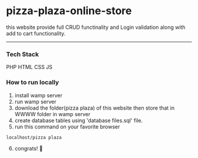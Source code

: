 # pizza-plaza-online-store

this website provide full CRUD functinality and Login validation along with add to cart
functionality.
***
### Tech Stack
  PHP
  HTML
  CSS
  JS
 
### How to run locally
1. install wamp server
2. run wamp server
3. download the folder(pizza plaza) of this website then store that in WWWW folder in wamp server
4. create database tables using 'database files.sql' file.
5. run this command on your favorite browser
```
localhost/pizza plaza
```
6. congrats! 🥳
